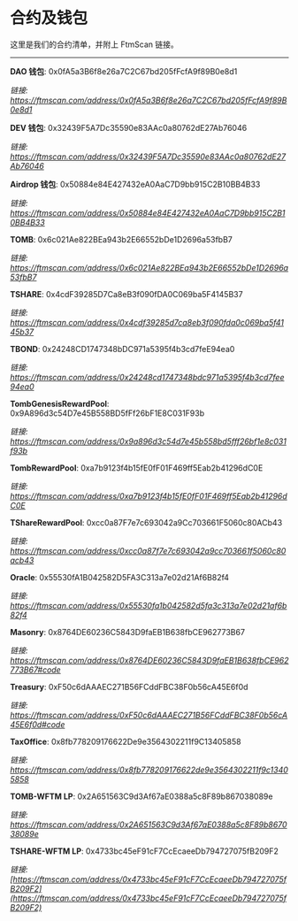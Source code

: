 # 合约及钱包

这里是我们的合约清单，并附上 FtmScan 链接。

---

**DAO 钱包**: 0x0fA5a3B6f8e26a7C2C67bd205fFcfA9f89B0e8d1

_链接: https://ftmscan.com/address/0x0fA5a3B6f8e26a7C2C67bd205fFcfA9f89B0e8d1_

**DEV 钱包**: 0x32439F5A7Dc35590e83AAc0a80762dE27Ab76046

_链接: https://ftmscan.com/address/0x32439F5A7Dc35590e83AAc0a80762dE27Ab76046_

**Airdrop 钱包**: 0x50884e84E427432eA0AaC7D9bb915C2B10BB4B33

_链接: https://ftmscan.com/address/0x50884e84E427432eA0AaC7D9bb915C2B10BB4B33_

**TOMB**: 0x6c021Ae822BEa943b2E66552bDe1D2696a53fbB7

_链接: https://ftmscan.com/address/0x6c021Ae822BEa943b2E66552bDe1D2696a53fbB7_

**TSHARE**: 0x4cdF39285D7Ca8eB3f090fDA0C069ba5F4145B37

_链接: https://ftmscan.com/address/0x4cdf39285d7ca8eb3f090fda0c069ba5f4145b37_

**TBOND**: 0x24248CD1747348bDC971a5395f4b3cd7feE94ea0

_链接: https://ftmscan.com/address/0x24248cd1747348bdc971a5395f4b3cd7fee94ea0_

**TombGenesisRewardPool**: 0x9A896d3c54D7e45B558BD5fFf26bF1E8C031F93b

_链接: https://ftmscan.com/address/0x9a896d3c54d7e45b558bd5fff26bf1e8c031f93b_

**TombRewardPool**: 0xa7b9123f4b15fE0fF01F469ff5Eab2b41296dC0E

_链接: https://ftmscan.com/address/0xa7b9123f4b15fE0fF01F469ff5Eab2b41296dC0E_

**TShareRewardPool**: 0xcc0a87F7e7c693042a9Cc703661F5060c80ACb43

_链接: https://ftmscan.com/address/0xcc0a87f7e7c693042a9cc703661f5060c80acb43_

**Oracle**: 0x55530fA1B042582D5FA3C313a7e02d21Af6B82f4

_链接: https://ftmscan.com/address/0x55530fa1b042582d5fa3c313a7e02d21af6b82f4_

**Masonry**: 0x8764DE60236C5843D9faEB1B638fbCE962773B67

_链接: https://ftmscan.com/address/0x8764DE60236C5843D9faEB1B638fbCE962773B67#code_

**Treasury**: 0xF50c6dAAAEC271B56FCddFBC38F0b56cA45E6f0d

_链接: https://ftmscan.com/address/0xF50c6dAAAEC271B56FCddFBC38F0b56cA45E6f0d#code_

**TaxOffice**: 0x8fb778209176622De9e3564302211f9C13405858

_链接: https://ftmscan.com/address/0x8fb778209176622de9e3564302211f9c13405858_

**TOMB-WFTM LP**: 0x2A651563C9d3Af67aE0388a5c8F89b867038089e

_链接: https://ftmscan.com/address/0x2A651563C9d3Af67aE0388a5c8F89b867038089e_

**TSHARE-WFTM LP**: 0x4733bc45eF91cF7CcEcaeeDb794727075fB209F2

_链接: [https://ftmscan.com/address/0x4733bc45eF91cF7CcEcaeeDb794727075fB209F2](https://ftmscan.com/address/0x4733bc45eF91cF7CcEcaeeDb794727075fB209F2)_
